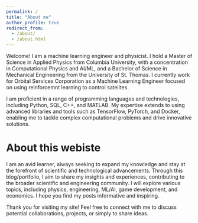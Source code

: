 ```yaml
---
permalink: /
title: "About me"
author_profile: true
redirect_from: 
  - /about/
  - /about.html
---
```

Welcome! I am a machine learning engineer and physicist. I hold a Master of Science in Applied Physics from Columbia University, with a concentration in Computational Physics and AI/ML, and a Bachelor of Science in Mechanical Engineering from the University of St. Thomas. I currently work for Orbital Services Corporation as a Machine Learning Engineer focused on using reinforcemnt learning to control satelites.

I am proficient in a range of programming languages and technologies, including Python, SQL, C++, and MATLAB. My expertise extends to using advanced libraries and tools such as TensorFlow, PyTorch, and Docker, enabling me to tackle complex computational problems and drive innovative solutions.

About this webiste
=====================
I am an avid learner, always seeking to expand my knowledge and stay at the forefront of scientific and technological advancements. Through this blog/portfolio, I aim to share my insights and experiences, contributing to the broader scientific and engineering community. I will explore various topics, including physics, engineering, ML/AI, game development, and economics. I hope you find my posts informative and inspiring.

Thank you for visiting my site! Feel free to connect with me to discuss potential collaborations, projects, or simply to share ideas.
